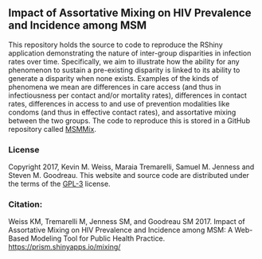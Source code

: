 ## Impact of Assortative Mixing on HIV Prevalence and Incidence among MSM

This repository holds the source to code to reproduce the RShiny application demonstrating the nature of inter-group disparities in infection rates over time. Specifically, we aim to illustrate how the ability for any phenomenon to sustain a pre-existing disparity is linked to its ability to generate a disparity when none exists. Examples of the kinds of phenomena we mean are differences in care access (and thus in infectiousness per contact and/or mortality rates), differences in contact rates, differences in access to and use of prevention modalities like condoms (and thus in effective contact rates), and assortative mixing between the two groups. The code to reproduce this is stored in a GitHub repository called [MSMMix](https://github.com/statnet/MSMmix).

### License
Copyright 2017, Kevin M. Weiss, Maraia Tremarelli, Samuel M. Jenness and Steven M. Goodreau. This website and source code are distributed under the terms of the [GPL-3](https://www.gnu.org/licenses/gpl-3.0.en.html) license. 

### Citation: 
Weiss KM, Tremarelli M, Jenness SM, and Goodreau SM 2017. Impact of Assortative Mixing on HIV Prevalence and Incidence among MSM: A Web-Based Modeling Tool for Public Health Practice. https://prism.shinyapps.io/mixing/
